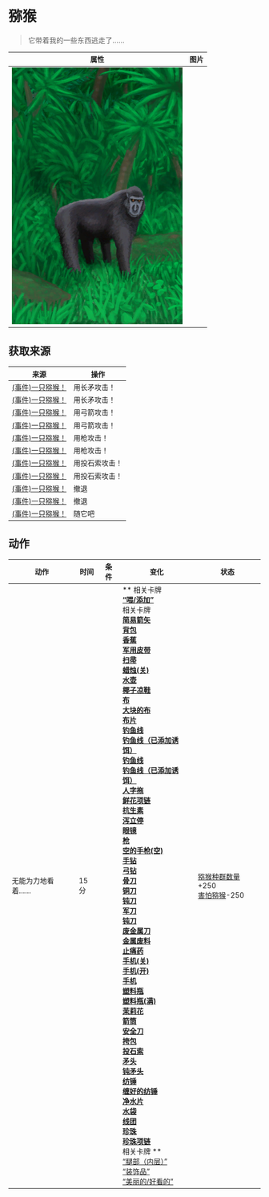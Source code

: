 # 猕猴  
> 它带着我的一些东西逃走了……  
  
  属性  |   图片   
 ----  |  ----:   
   |  ![](Sprite/MacaqueEvent.png)   
  
## 获取来源  
来源  |  操作  
----  |  ----  
[(事件)一只猕猴！](Event_MacaqueFightRaid.md)  |  用长矛攻击！  
[(事件)一只猕猴！](Event_MacaqueFightRaid.md)  |  用长矛攻击！  
[(事件)一只猕猴！](Event_MacaqueFightRaid.md)  |  用弓箭攻击！  
[(事件)一只猕猴！](Event_MacaqueFightRaid.md)  |  用弓箭攻击！  
[(事件)一只猕猴！](Event_MacaqueFightRaid.md)  |  用枪攻击！  
[(事件)一只猕猴！](Event_MacaqueFightRaid.md)  |  用枪攻击！  
[(事件)一只猕猴！](Event_MacaqueFightRaid.md)  |  用投石索攻击！  
[(事件)一只猕猴！](Event_MacaqueFightRaid.md)  |  用投石索攻击！  
[(事件)一只猕猴！](Event_MacaqueFightRaid.md)  |  撤退  
[(事件)一只猕猴！](Event_MacaqueFightRaid.md)  |  撤退  
[(事件)一只猕猴！](Event_MacaqueRaid.md)  |  随它吧  
## 动作  
动作  |  时间  |  条件  |  变化  |  状态  
----  |  ----  |  ----  |  ----  |  ----  
无能为力地看着……<br>  |  15分  |    |  ** 相关卡牌 **<br>[“喂/添加”](tag_Feed.md)<br>** 相关卡牌 **<br>[简易箭矢](ArrowSimple.md)<br>[背包](BackpackTourist.md)<br>[香蕉](Banana.md)<br>[军用皮带](BeltMilitary.md)<br>[扫帚](Broom.md)<br>[蜡烛(关)](CandleOff.md)<br>[水壶](Canteen.md)<br>[椰子凉鞋](CoconutSandals.md)<br>[布](Cloth.md)<br>[大块的布](ClothLarge.md)<br>[布片](ClothSmall.md)<br>[钓鱼线](FishingLineRustic.md)<br>[钓鱼线（已添加诱饵）](FishingLineRusticBait.md)<br>[钓鱼线](FishingLine.md)<br>[钓鱼线（已添加诱饵）](FishingLineBait.md)<br>[人字拖](Flipflops.md)<br>[鲜花项链](FlowerNecklace.md)<br>[抗生素](Antibiotics.md)<br>[泻立停](AntiDiarrhoeaPills.md)<br>[眼镜](Glasses.md)<br>[枪](Gun.md)<br>[空的手枪(空)](GunEmpty.md)<br>[手钻](HandDrill.md)<br>[弓钻](BowDrill.md)<br>[骨刀](KnifeBone.md)<br>[铜刀](KnifeCopper.md)<br>[钝刀](KnifeCopperBlunt.md)<br>[军刀](KnifeMilitary.md)<br>[钝刀](KnifeMilitaryBlunt.md)<br>[废金属刀](KnifeScrap.md)<br>[金属废料](MetalScrap.md)<br>[止痛药](Painkillers.md)<br>[手机(关)](PhoneOff.md)<br>[手机(开)](PhoneOn.md)<br>[手机](PhoneOnLight.md)<br>[塑料瓶](PlasticBottle.md)<br>[塑料瓶(满)](PlasticBottleFull.md)<br>[茉莉花](PlasticBottleJasmine.md)<br>[箭筒](Quiver.md)<br>[安全刀](SafetyKnife.md)<br>[挎包](Satchel.md)<br>[投石索](Sling.md)<br>[矛头](SpearHead.md)<br>[钝矛头](SpearHeadBlunt.md)<br>[纺锤](Spindle.md)<br>[缠好的纺锤](SpindleFiber.md)<br>[净水片](WaterPurificationTablets.md)<br>[水袋](Waterskin.md)<br>[线团](YarnFiber.md)<br>[珍珠](Pearl.md)<br>[珍珠项链](PearlNecklace.md)<br>** 相关卡牌 **<br>[“腿部（内层）”](tag_Clothing.md)<br>[“装饰品”](tag_Decoration.md)<br>[“美丽的/好看的”](tag_Pretty.md)  |  [猕猴种群数量](Pop_Macaque.md)+250<br>[害怕猕猴](MacaqueFear.md)-250  
